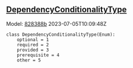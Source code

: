 ## [DependencyConditionalityType](https://github.com/spdx/spdx-3-model/blob/main/model/Software/Vocabularies/DependencyConditionalityType.md)
Model: [828388b](https://github.com/spdx/spdx-3-model/commit/828388b98c2374f1af6b760ab87fee0d4a11e3f4) 2023-07-05T10:09:48Z
```
class DependencyConditionalityType(Enum):
    optional = 1
    required = 2
    provided = 3
    prerequisite = 4
    other = 5
```
